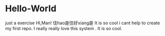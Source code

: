 # Hello-World
just a  exercise
HI,Man!
住hao是住好xiang是
It is so cool i cant help to create my first repo.
I really really love this system .
It is so cool.
